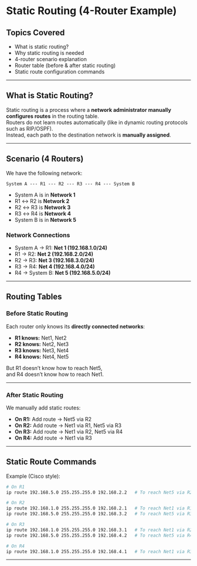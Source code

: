 #  Static Routing (4-Router Example)

##  Topics Covered
- What is static routing?
- Why static routing is needed
- 4-router scenario explanation
- Router table (before & after static routing)
- Static route configuration commands

---

##  What is Static Routing?
Static routing is a process where a **network administrator manually configures routes** in the routing table.  
Routers do not learn routes automatically (like in dynamic routing protocols such as RIP/OSPF).  
Instead, each path to the destination network is **manually assigned**.

---

##  Scenario (4 Routers)

We have the following network:

`System A --- R1 --- R2 --- R3 --- R4 --- System B`


- System A is in **Network 1**
- R1 ↔ R2 is **Network 2**
- R2 ↔ R3 is **Network 3**
- R3 ↔ R4 is **Network 4**
- System B is in **Network 5**

### Network Connections
- System A → R1: **Net 1 (192.168.1.0/24)**
- R1 → R2: **Net 2 (192.168.2.0/24)**
- R2 → R3: **Net 3 (192.168.3.0/24)**
- R3 → R4: **Net 4 (192.168.4.0/24)**
- R4 → System B: **Net 5 (192.168.5.0/24)**

---

##  Routing Tables

###  Before Static Routing
Each router only knows its **directly connected networks**:

- **R1 knows:** Net1, Net2  
- **R2 knows:** Net2, Net3  
- **R3 knows:** Net3, Net4  
- **R4 knows:** Net4, Net5  

 But R1 doesn’t know how to reach Net5,  
and R4 doesn’t know how to reach Net1.  

---

###  After Static Routing
We manually add static routes:

- **On R1:** Add route → Net5 via R2  
- **On R2:** Add route → Net1 via R1, Net5 via R3  
- **On R3:** Add route → Net1 via R2, Net5 via R4  
- **On R4:** Add route → Net1 via R3  

---

##  Static Route Commands

Example (Cisco style):

```bash
# On R1
ip route 192.168.5.0 255.255.255.0 192.168.2.2   # To reach Net5 via R2

# On R2
ip route 192.168.1.0 255.255.255.0 192.168.2.1   # To reach Net1 via R1
ip route 192.168.5.0 255.255.255.0 192.168.3.2   # To reach Net5 via R3

# On R3
ip route 192.168.1.0 255.255.255.0 192.168.3.1   # To reach Net1 via R2
ip route 192.168.5.0 255.255.255.0 192.168.4.2   # To reach Net5 via R4

# On R4
ip route 192.168.1.0 255.255.255.0 192.168.4.1   # To reach Net1 via R3
```

---
